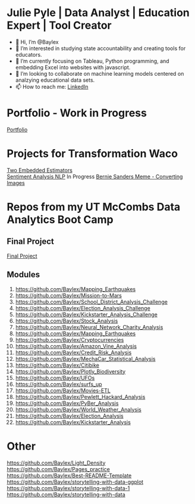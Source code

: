# Julie Pyle | Data Analyst | Education Expert | Tool Creator

- 👋 Hi, I’m @Baylex
- 👀 I’m interested in studying state accountability and creating tools for educators.
- 🌱 I’m currently focusing on Tableau, Python programming, and embedding Excel into websites with javascript.
- 💞️ I’m looking to collaborate on machine learning models centered on analzying educational data sets.
- 📫 How to reach me: [LinkedIn](https://www.linkedin.com/in/julie-pyle-7177604b/)   
 
# Portfolio - Work in Progress   
[Portfolio](https://github.com/Baylex/Portfolio)  

# Projects for Transformation Waco  
[Two Embedded Estimators](https://github.com/Baylex/TW_Estimators)   
[Sentiment Analysis NLP](https://github.com/Baylex/TW_Survey_NLP)  In Progress 
[Bernie Sanders Meme - Converting Images](https://github.com/Baylex/TW_Bernie_Sanders_Converting_Images)   

# Repos from my UT McCombs Data Analytics Boot Camp  

## Final Project  
[Final Project](https://github.com/Baylex/Video_Game_Sales)   

## Modules  
1. https://github.com/Baylex/Mapping_Earthquakes  
2. https://github.com/Baylex/Mission-to-Mars  
3. https://github.com/Baylex/School_District_Analysis_Challenge   
4. https://github.com/Baylex/Election_Analysis_Challenge   
5. https://github.com/Baylex/Kickstarter_Analysis_Challenge  
6. https://github.com/Baylex/Stock_Analysis  
7. https://github.com/Baylex/Neural_Network_Charity_Analysis   
8. https://github.com/Baylex/Mapping_Earthquakes   
9. https://github.com/Baylex/Cryptocurrencies   
10. https://github.com/Baylex/Amazon_Vine_Analysis   
11. https://github.com/Baylex/Credit_Risk_Analysis   
12. https://github.com/Baylex/MechaCar_Statistical_Analysis  
13. https://github.com/Baylex/Citibike   
14. https://github.com/Baylex/Plotly_Biodiversity   
15. https://github.com/Baylex/UFOs   
16. https://github.com/Baylex/surfs_up  
17. https://github.com/Baylex/Movies-ETL   
18. https://github.com/Baylex/Pewlett_Hackard_Analysis  
19. https://github.com/Baylex/PyBer_Analysis   
20. https://github.com/Baylex/World_Weather_Analysis   
21. https://github.com/Baylex/Election_Analysis  
22. https://github.com/Baylex/Kickstarter_Analysis  

# Other  
https://github.com/Baylex/Light_Density  
https://github.com/Baylex/Pages_practice   
https://github.com/Baylex/Best-README-Template   
https://github.com/Baylex/storytelling-with-data-ggplot   
https://github.com/Baylex/storytelling-with-data-1   
https://github.com/Baylex/storytelling-with-data   
